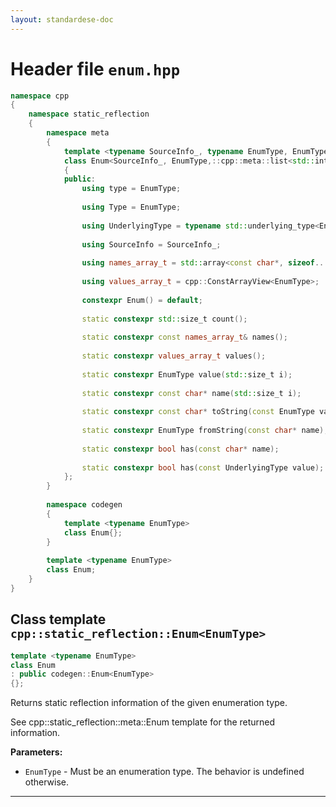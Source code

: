 ```yaml
---
layout: standardese-doc
---
```


# Header file `enum.hpp`

``` cpp
namespace cpp
{
    namespace static_reflection
    {
        namespace meta
        {
            template <typename SourceInfo_, typename EnumType, EnumType ... Constants, typename ... ConstantsNames>
            class Enum<SourceInfo_, EnumType,::cpp::meta::list<std::integral_constant<EnumType, Constants>...>,::cpp::meta::list<ConstantsNames...>>
            {
            public:
                using type = EnumType;
                
                using Type = EnumType;
                
                using UnderlyingType = typename std::underlying_type<EnumType>::type;
                
                using SourceInfo = SourceInfo_;
                
                using names_array_t = std::array<const char*, sizeof...(ConstantsNames)>;
                
                using values_array_t = cpp::ConstArrayView<EnumType>;
                
                constexpr Enum() = default;
                
                static constexpr std::size_t count();
                
                static constexpr const names_array_t& names();
                
                static constexpr values_array_t values();
                
                static constexpr EnumType value(std::size_t i);
                
                static constexpr const char* name(std::size_t i);
                
                static constexpr const char* toString(const EnumType value);
                
                static constexpr EnumType fromString(const char* name);
                
                static constexpr bool has(const char* name);
                
                static constexpr bool has(const UnderlyingType value);
            };
        }
        
        namespace codegen
        {
            template <typename EnumType>
            class Enum{};
        }
        
        template <typename EnumType>
        class Enum;
    }
}
```

## Class template `cpp::static_reflection::Enum<EnumType>`<a id="cpp::static_reflection::Enum__EnumType__"></a>

``` cpp
template <typename EnumType>
class Enum
: public codegen::Enum<EnumType>
{};
```

Returns static reflection information of the given enumeration type.

See cpp::static\_reflection::meta::Enum template for the returned information.

**Parameters:**

  - <a id="cpp::static_reflection::Enum__EnumType__.EnumType"></a>`EnumType` - Must be an enumeration type. The behavior is undefined otherwise.

-----
